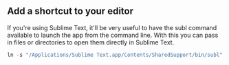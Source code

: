 ## Add a shortcut to your editor

If you're using Sublime Text, it'll be very useful to have the subl command available to launch the app from the command line. With this you can pass in files or directories to open them directly in Sublime Text.

````javascript
ln -s "/Applications/Sublime Text.app/Contents/SharedSupport/bin/subl" /usr/local/bin/subl
